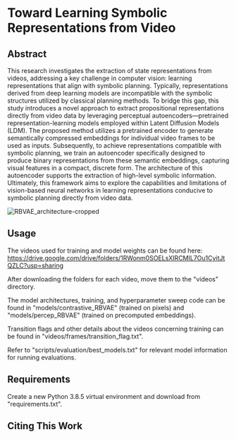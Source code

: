 # Toward Learning Symbolic Representations from Video

## Abstract

This research investigates the extraction of state representations from videos, addressing a key challenge in computer vision: learning representations that align with symbolic planning. Typically, representations derived from deep learning models are incompatible with the symbolic structures utilized by classical planning methods. To bridge this gap, this study introduces a novel approach to extract propositional representations directly from video data by leveraging perceptual autoencoders—pretrained representation-learning models employed within Latent Diffusion Models (LDM). The proposed method utilizes a pretrained encoder to generate semantically compressed embeddings for individual video frames to be used as inputs. Subsequently, to achieve representations compatible with symbolic planning, we train an autoencoder specifically designed to produce binary representations from these semantic embeddings, capturing visual features in a compact, discrete form. The architecture of this autoencoder supports the extraction of high-level symbolic information. Ultimately, this framework aims to explore the capabilities and limitations of vision-based neural networks in learning representations conducive to symbolic planning directly from video data.

![RBVAE_architecture-cropped](https://github.com/user-attachments/assets/7b7375ee-4a47-4b2c-8ed7-6b02f442b7cd)

## Usage

The videos used for training and model weights can be found here: https://drive.google.com/drive/folders/1RWonm0SOELsXIRCMIL7Ou1CyitJtQZLC?usp=sharing

After downloading the folders for each video, move them to the "videos" directory.

The model architectures, training, and hyperparameter sweep code can be found in "models/contrastive_RBVAE" (trained on pixels) and "models/percep_RBVAE" (trained on precomputed embeddings).

Transition flags and other details about the videos concerning training can be found in "videos/frames/transition_flag.txt".

Refer to "scripts/evaluation/best_models.txt" for relevant model information for running evaluations.

## Requirements

Create a new Python 3.8.5 virtual environment and download from "requirements.txt".

## Citing This Work

